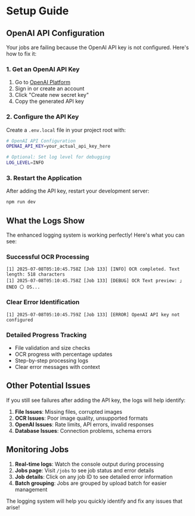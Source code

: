 # Setup Guide

## OpenAI API Configuration

Your jobs are failing because the OpenAI API key is not configured. Here's how to fix it:

### 1. Get an OpenAI API Key
1. Go to [OpenAI Platform](https://platform.openai.com/api-keys)
2. Sign in or create an account
3. Click "Create new secret key"
4. Copy the generated API key

### 2. Configure the API Key
Create a `.env.local` file in your project root with:

```bash
# OpenAI API Configuration
OPENAI_API_KEY=your_actual_api_key_here

# Optional: Set log level for debugging
LOG_LEVEL=INFO
```

### 3. Restart the Application
After adding the API key, restart your development server:

```bash
npm run dev
```

## What the Logs Show

The enhanced logging system is working perfectly! Here's what you can see:

### Successful OCR Processing
```
[1] 2025-07-08T05:10:45.758Z [Job 133] [INFO] OCR completed. Text length: 518 characters
[1] 2025-07-08T05:10:45.758Z [Job 133] [DEBUG] OCR Text preview: 」 ENEO 〇 OS...
```

### Clear Error Identification
```
[1] 2025-07-08T05:10:45.759Z [Job 133] [ERROR] OpenAI API key not configured
```

### Detailed Progress Tracking
- File validation and size checks
- OCR progress with percentage updates
- Step-by-step processing logs
- Clear error messages with context

## Other Potential Issues

If you still see failures after adding the API key, the logs will help identify:

1. **File Issues**: Missing files, corrupted images
2. **OCR Issues**: Poor image quality, unsupported formats
3. **OpenAI Issues**: Rate limits, API errors, invalid responses
4. **Database Issues**: Connection problems, schema errors

## Monitoring Jobs

1. **Real-time logs**: Watch the console output during processing
2. **Jobs page**: Visit `/jobs` to see job status and error details
3. **Job details**: Click on any job ID to see detailed error information
4. **Batch grouping**: Jobs are grouped by upload batch for easier management

The logging system will help you quickly identify and fix any issues that arise! 